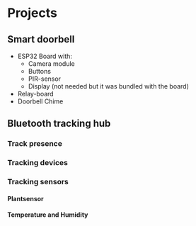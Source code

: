 # Projects

## Smart doorbell

- ESP32 Board with:
  - Camera module
  - Buttons
  - PIR-sensor
  - Display (not needed but it was bundled with the board)
- Relay-board
- Doorbell Chime


## Bluetooth tracking hub

### Track presence

### Tracking devices

### Tracking sensors

#### Plantsensor

#### Temperature and Humidity


## 
